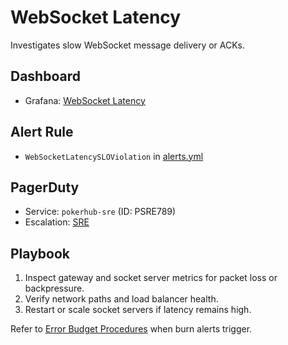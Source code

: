 # WebSocket Latency

Investigates slow WebSocket message delivery or ACKs.

## Dashboard
- Grafana: [WebSocket Latency](../../infrastructure/observability/websocket-latency-dashboard.json)

## Alert Rule
- `WebSocketLatencySLOViolation` in [alerts.yml](../../infrastructure/observability/alerts.yml)

## PagerDuty
- Service: `pokerhub-sre` (ID: PSRE789) <!-- Update ID if PagerDuty service changes -->
- Escalation: [SRE](https://pokerhub.pagerduty.com/escalation_policies/PABC123)

## Playbook
1. Inspect gateway and socket server metrics for packet loss or backpressure.
2. Verify network paths and load balancer health.
3. Restart or scale socket servers if latency remains high.

Refer to [Error Budget Procedures](../error-budget-procedures.md) when burn alerts trigger.
